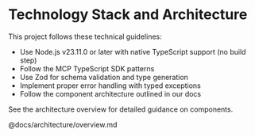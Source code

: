 # Technology Stack and Architecture

This project follows these technical guidelines:

- Use Node.js v23.11.0 or later with native TypeScript support (no build step)
- Follow the MCP TypeScript SDK patterns
- Use Zod for schema validation and type generation
- Implement proper error handling with typed exceptions
- Follow the component architecture outlined in our docs

See the architecture overview for detailed guidance on components.

@docs/architecture/overview.md
